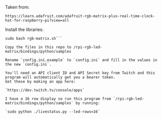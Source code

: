 Taken from:

`https://learn.adafruit.com/adafruit-rgb-matrix-plus-real-time-clock-hat-for-raspberry-pi?view=all`

Install the libraries:

```curl https://raw.githubusercontent.com/adafruit/Raspberry-Pi-Installer-Scripts/master/rgb-matrix.sh >rgb-matrix.sh
sudo bash rgb-matrix.sh```

Copy the files in this repo to /rpi-rgb-led-matrix/bindings/python/samples

Rename `config.ini.example` to `config.ini` and fill in the values in the new `config.ini`.

You'll need an API client ID and API Secret key from Twitch and this program will automatically get you a bearer token.
Get these by making an app here:

`https://dev.twitch.tv/console/apps`

I have a 16 row display so run this program from `/rpi-rgb-led-matrix/bindings/python/samples` by running:

`sudo python ./livestatus.py --led-rows=16`

